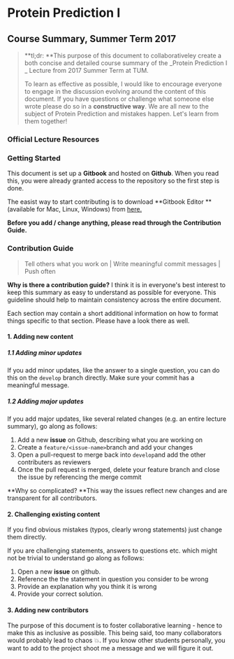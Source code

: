 # Protein Prediction I

## Course Summary, Summer Term 2017

> **tl;dr: **This purpose of this document to collaborativeley create a both concise and detailed course summary of the _Protein Prediction I _ Lecture from 2017 Summer Term at TUM.
>
> To learn as effective as possible, I would like to encourage everyone to engage in the discussion evolving around the content of this document. If you have questions or challenge what someone else wrote please do so in a **constructive way**. We are all new to the subject of Protein Prediction and mistakes happen. Let's learn from them together!

### Official Lecture Resources

### Getting Started

This document is set up a **Gitbook** and hosted on **Github**. When you read this, you were already granted access to the repository so the first step is done.

The easist way to start contributing is to download **Gitbook Editor **\(available for Mac, Linux, Windows\) from [here.](https://www.gitbook.com/editor)

**Before you add / change anything, please read through the Contribution Guide.**

### Contribution Guide

> Tell others what you work on \| Write meaningful commit messages \| Push often

**Why is there a contribution guide?** I think it is in everyone's best interest to keep this summary as easy to understand as possible for everyone. This guideline should help to maintain consistency across the entire document.

Each section may contain a short additional information on how to format things specific to that section. Please have a look there as well.

#### 1. Adding new content

##### 1.1 Adding minor updates

If you add minor updates, like the answer to a single question, you can do this on the `develop` branch directly. Make sure your commit has a meaningful message.

##### 1.2 Adding major updates

If you add major updates, like several related changes \(e.g. an entire lecture summary\), go along as follows:

1. Add a new **issue** on Github, describing what you are working on
2. Create a `feature/<issue-name>`branch and add your changes
3. Open a pull-request to merge back into `develop`and add the other contributers as reviewers
4. Once the pull request is merged, delete your feature branch and close the issue by referencing the merge commit

**Why so complicated? **This way the issues reflect new changes and are transparent for all contributors.

#### 2. Challenging existing content

If you find obvious mistakes \(typos, clearly wrong statements\) just change them directly.

If you are challenging statements, answers to questions etc. which might not be trivial to understand go along as follows:

1. Open a new **issue** on github. 
2. Reference the the statement in question you consider to be wrong
3. Provide an explanation why you think it is wrong
4. Provide your correct solution.

#### 3. Adding new contributors

The purpose of this document is to foster collaborative learning - hence to make this as inclusive as possible. This being said, too many collaborators would probably lead to chaos 💥. If you know other students personally, you want to add to the project shoot me a message and we will figure it out.

#### 



